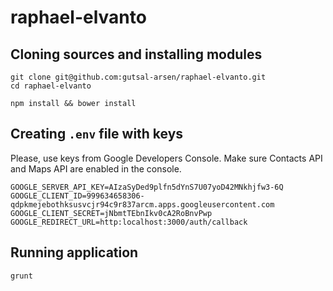 # raphael-elvanto

## Cloning sources and installing modules

```
git clone git@github.com:gutsal-arsen/raphael-elvanto.git
cd raphael-elvanto

npm install && bower install
```

## Creating `.env` file with keys
Please, use keys from Google Developers Console. Make sure Contacts API and Maps API are enabled in the console.

```
GOOGLE_SERVER_API_KEY=AIzaSyDed9plfn5dYnS7U07yoD42MNkhjfw3-6Q
GOOGLE_CLIENT_ID=999634658306-qdpkmejebothksusvcjr94c9r837arcm.apps.googleusercontent.com
GOOGLE_CLIENT_SECRET=jNbmtTEbnIkv0cA2RoBnvPwp
GOOGLE_REDIRECT_URL=http:localhost:3000/auth/callback   
```

## Running application

`grunt`

